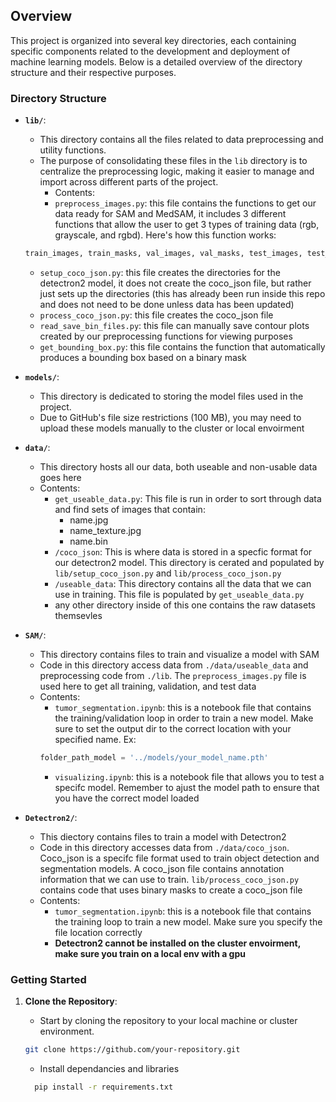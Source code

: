 ## Overview

This project is organized into several key directories, each containing specific components related to the development and deployment of machine learning models. Below is a detailed overview of the directory structure and their respective purposes.

### Directory Structure

- **`lib/`**: 
     - This directory contains all the files related to data preprocessing and utility functions.
     - The purpose of consolidating these files in the `lib` directory is to centralize the preprocessing logic, making it easier to manage and import across different parts of the project.
          - Contents: 
          - ``preprocess_images.py``: this file contains the functions to get our data ready for SAM and MedSAM, it includes 3 different functions that allow the user to get 3 types of training data (rgb, grayscale, and rgbd). Here's how this function works: 
     ```py
     train_images, train_masks, val_images, val_masks, test_images, test_masks = preprocess_rgb('path/to/data', percent_train, percent_val, percent_test)
     ```
     - ``setup_coco_json.py``: this file creates the directories for the detectron2 model, it does not create the coco_json file, but rather just sets up the directories (this has already been run inside this repo and does not need to be done unless data has been updated)
     - ``process_coco_json.py``: this file creates the coco_json file 
     - ``read_save_bin_files.py``: this file can manually save contour plots created by our preprocessing functions for viewing purposes
     - ``get_bounding_box.py``: this file contains the function that automatically produces a bounding box based on a binary mask

- **`models/`**:
     - This directory is dedicated to storing the model files used in the project.
     - Due to GitHub's file size restrictions (100 MB), you may need to upload these models manually to the cluster or local envoirment

- **`data/`**: 
     - This directory hosts all our data, both useable and non-usable data goes here 
     - Contents:
          - ``get_useable_data.py``: This file is run in order to sort through data and find sets of images that contain:
               - name.jpg
               - name_texture.jpg
               - name.bin 
          - ``/coco_json``: This is where data is stored in a specfic format for our detectron2 model. This directory is cerated and populated by ``lib/setup_coco_json.py`` and ``lib/process_coco_json.py``
          - ``/useable_data``: This directory contains all the data that we can use in training. This file is populated by ``get_useable_data.py``
          - any other directory inside of this one contains the raw datasets themsevles 


- **`SAM/`**:
     - This directory contains files to train and visualize a model with SAM
     - Code in this directory access data from ``./data/useable_data`` and preprocessing code from ``./lib``. The ``preprocess_images.py`` file is used here to get all training, validation, and test data 
     - Contents: 
          - ``tumor_segmentation.ipynb``: this is a notebook file that contains the training/validation loop in order to train a new model. Make sure to set the output dir to the correct location with your specified name. Ex: 
          ```py
          folder_path_model = '../models/your_model_name.pth'
          ```
          - ``visualizing.ipynb``: this is a notebook file that allows you to test a specifc model. Remember to ajust the model path to ensure that you have the correct model loaded

- **`Detectron2/`**:
     - This diectory contains files to train a model with Detectron2 
     - Code in this directory accesses data from ``./data/coco_json``. Coco_json is a specifc file format used to train object detection and segmentation models. A coco_json file contains annotation information that we can use to train. ``lib/process_coco_json.py`` contains code that uses binary masks to create a coco_json file
     - Contents: 
          - ``tumor_segmentation.ipynb``: this is a notebook file that contains the training loop to train a new model. Make sure you specify the file location correctly 
          - **Detectron2 cannot be installed on the cluster envoirment, make sure you train on a local env with a gpu**

### Getting Started

1. **Clone the Repository**:
   - Start by cloning the repository to your local machine or cluster environment.

   ```bash
   git clone https://github.com/your-repository.git
   ```

   - Install dependancies and libraries 

   ```bash 
     pip install -r requirements.txt
   ```

